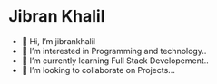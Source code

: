 
<!--
**Jibrankhalil-nu/Jibrankhalil-nu** is a ✨ _special_ ✨ repository because its `README.md` (this file) appears on your GitHub profile.

Here are some ideas to get you started:

- 🔭 I’m currently working on ...
- 🌱 I’m currently learning ...
- 👯 I’m looking to collaborate on ...
- 🤔 I’m looking for help with ...
- 💬 Ask me about ...
- 📫 How to reach me: ...
- 😄 Pronouns: ...
- ⚡ Fun fact: ...
-->


 <br />
<p align="start">
  <h1 align="start"> Jibran Khalil </h1>
<p h2 align="start">

- 👋 Hi, I’m jibrankhalil
- 👀 I’m interested in Programming and technology..
- 🌱 I’m currently learning Full Stack Developement..
- 💞️ I’m looking to collaborate on Projects...
